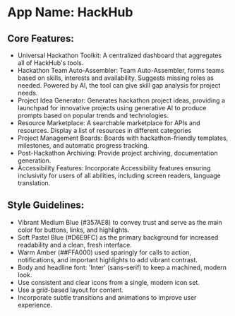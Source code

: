 # **App Name**: HackHub

## Core Features:

- Universal Hackathon Toolkit: A centralized dashboard that aggregates all of HackHub's tools.
- Hackathon Team Auto-Assembler: Team Auto-Assembler, forms teams based on skills, interests and availability. Suggests missing roles as needed. Powered by AI, the tool can give skill gap analysis for project needs.
- Project Idea Generator: Generates hackathon project ideas, providing a launchpad for innovative projects using generative AI to produce prompts based on popular trends and technologies.
- Resource Marketplace: A searchable marketplace for APIs and resources. Display a list of resources in different categories
- Project Management Boards: Boards with hackathon-friendly templates, milestones, and automatic progress tracking.
- Post-Hackathon Archiving: Provide project archiving, documentation generation.
- Accessibility Features: Incorporate Accessibility features ensuring inclusivity for users of all abilities, including screen readers, language translation.

## Style Guidelines:

- Vibrant Medium Blue (#357AE8) to convey trust and serve as the main color for buttons, links, and highlights.
- Soft Pastel Blue (#D6E9FC) as the primary background for increased readability and a clean, fresh interface.
- Warm Amber (##FFA000) used sparingly for calls to action, notifications, and important highlights to add vibrant contrast.
- Body and headline font: 'Inter' (sans-serif) to keep a machined, modern look.
- Use consistent and clear icons from a single, modern icon set.
- Use a grid-based layout for content.
- Incorporate subtle transitions and animations to improve user experience.